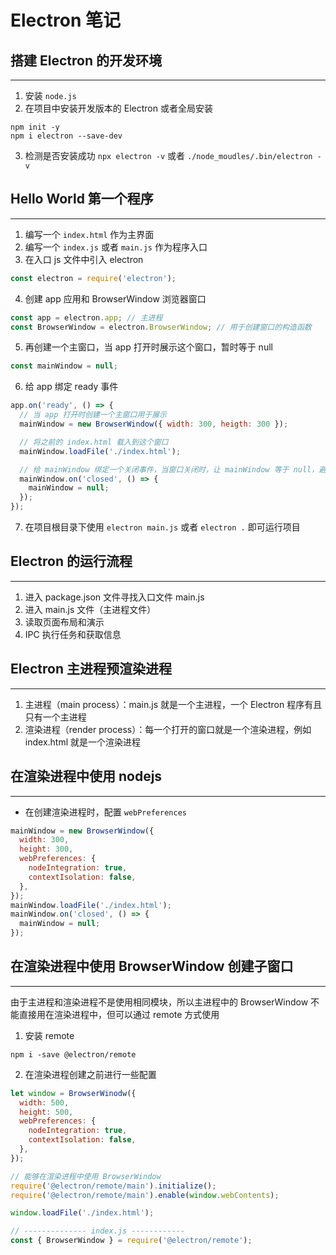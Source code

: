 # Electron 笔记

## 搭建 Electron 的开发环境

---

1. 安装 `node.js`
2. 在项目中安装开发版本的 Electron 或者全局安装

```
npm init -y
npm i electron --save-dev
```

3. 检测是否安装成功 `npx electron -v` 或者 `./node_moudles/.bin/electron -v`

## Hello World 第一个程序

---

1. 编写一个 `index.html` 作为主界面
2. 编写一个 `index.js` 或者 `main.js` 作为程序入口
3. 在入口 js 文件中引入 electron

```js
const electron = require('electron');
```

4. 创建 app 应用和 BrowserWindow 浏览器窗口

```js
const app = electron.app; // 主进程
const BrowserWindow = electron.BrowserWindow; // 用于创建窗口的构造函数
```

5. 再创建一个主窗口，当 app 打开时展示这个窗口，暂时等于 null

```js
const mainWindow = null;
```

6. 给 app 绑定 ready 事件

```js
app.on('ready', () => {
  // 当 app 打开时创建一个主窗口用于展示
  mainWindow = new BrowserWindow({ width: 300, heigth: 300 });

  // 将之前的 index.html 载入到这个窗口
  mainWindow.loadFile('./index.html');

  // 给 mainWindow 绑定一个关闭事件，当窗口关闭时，让 mainWindow 等于 null，避免内存泄露
  mainWindow.on('closed', () => {
    mainWindow = null;
  });
});
```

7. 在项目根目录下使用 `electron main.js` 或者 `electron .` 即可运行项目

## Electron 的运行流程

---

1. 进入 package.json 文件寻找入口文件 main.js
2. 进入 main.js 文件（主进程文件）
3. 读取页面布局和演示
4. IPC 执行任务和获取信息

## Electron 主进程预渲染进程

---

1. 主进程（main process）：main.js 就是一个主进程，一个 Electron 程序有且只有一个主进程
2. 渲染进程（render process）：每一个打开的窗口就是一个渲染进程，例如 index.html 就是一个渲染进程

## 在渲染进程中使用 nodejs

---

- 在创建渲染进程时，配置 `webPreferences`

```js
mainWindow = new BrowserWindow({
  width: 300,
  height: 300,
  webPreferences: {
    nodeIntegration: true,
    contextIsolation: false,
  },
});
mainWindow.loadFile('./index.html');
mainWindow.on('closed', () => {
  mainWindow = null;
});
```

## 在渲染进程中使用 BrowserWindow 创建子窗口

---

由于主进程和渲染进程不是使用相同模块，所以主进程中的 BrowserWindow 不能直接用在渲染进程中，但可以通过 remote 方式使用

1. 安装 remote

```
npm i -save @electron/remote
```

2. 在渲染进程创建之前进行一些配置

```js
let window = BrowserWinodw({
  width: 500,
  height: 500,
  webPreferences: {
    nodeIntegration: true,
    contextIsolation: false,
  },
});

// 能够在渲染进程中使用 BrowserWindow
require('@electron/remote/main').initialize();
require('@electron/remote/main').enable(window.webContents);

window.loadFile('./index.html');

// -------------- index.js ------------
const { BrowserWindow } = require('@electron/remote');
```


